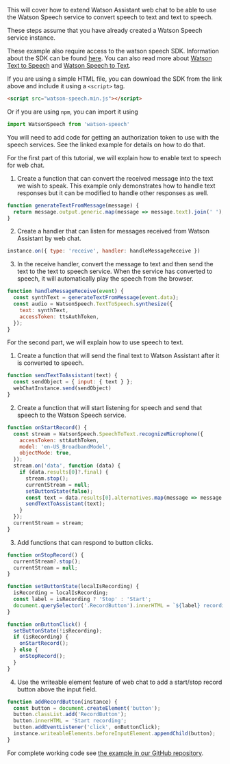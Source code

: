 This will cover how to extend Watson Assistant web chat to be able to use the Watson Speech service to convert speech to text and text to speech.

These steps assume that you have already created a Watson Speech service instance.

These example also require access to the watson speech SDK. Information about the SDK can be found [here](https://github.com/watson-developer-cloud/speech-javascript-sdk). You can also read more about [Watson Text to Speech](https://www.ibm.com/cloud/watson-text-to-speech) and [Watson Speech to Text](https://www.ibm.com/cloud/watson-speech-to-text).

If you are using a simple HTML file, you can download the SDK from the link above and include it using a `<script>` tag.
```html
<script src="watson-speech.min.js"></script>
```
Or if you are using `npm`, you can import it using
```javascript
import WatsonSpeech from 'watson-speech'
```

You will need to add code for getting an authorization token to use with the speech services. See the linked example for details on how to do that.

For the first part of this tutorial, we will explain how to enable text to speech for web chat.

1. Create a function that can convert the received message into the text we wish to speak. This example only demonstrates how to handle text responses but it can be modified to handle other responses as well.
```javascript
function generateTextFromMessage(message) {
  return message.output.generic.map(message => message.text).join(' ');
}
```
2. Create a handler that can listen for messages received from Watson Assistant by web chat.
```javascript
instance.on({ type: 'receive', handler: handleMessageReceive })
```
3. In the receive handler, convert the message to text and then send the text to the text to speech service. When the service has converted to speech, it will automatically play the speech from the browser.
```javascript
function handleMessageReceive(event) {
  const synthText = generateTextFromMessage(event.data);
  const audio = WatsonSpeech.TextToSpeech.synthesize({
    text: synthText,
    accessToken: ttsAuthToken,
  });
}
```

For the second part, we will explain how to use speech to text.

1. Create a function that will send the final text to Watson Assistant after it is converted to speech.
```javascript
function sendTextToAssistant(text) {
  const sendObject = { input: { text } };
  webChatInstance.send(sendObject)
}
```
2. Create a function that will start listening for speech and send that speech to the Watson Speech service.
```javascript
function onStartRecord() {
  const stream = WatsonSpeech.SpeechToText.recognizeMicrophone({
    accessToken: sttAuthToken,
    model: 'en-US_BroadbandModel',
    objectMode: true,
  });
  stream.on('data', function (data) {
    if (data.results[0]?.final) {
      stream.stop();
      currentStream = null;
      setButtonState(false);
      const text = data.results[0].alternatives.map(message => message.transcript).join(' ');
      sendTextToAssistant(text);
    }
  });
  currentStream = stream;
}
```
3. Add functions that can respond to button clicks.
```javascript
function onStopRecord() {
  currentStream?.stop();
  currentStream = null;
}

function setButtonState(localIsRecording) {
  isRecording = localIsRecording;
  const label = isRecording ? 'Stop' : 'Start';
  document.querySelector('.RecordButton').innerHTML = `${label} recording`;
}

function onButtonClick() {
  setButtonState(!isRecording);
  if (isRecording) {
    onStartRecord();
  } else {
    onStopRecord();
  }
}
```
4. Use the writeable element feature of web chat to add a start/stop record button above the input field.
```javascript
function addRecordButton(instance) {
  const button = document.createElement('button');
  button.classList.add('RecordButton');
  button.innerHTML = 'Start recording';
  button.addEventListener('click', onButtonClick);
  instance.writeableElements.beforeInputElement.appendChild(button);
}
```

For complete working code see [the example in our GitHub repository](https://github.com/watson-developer-cloud/assistant-toolkit/tree/master/integrations/webchat/examples/speech-and-text).